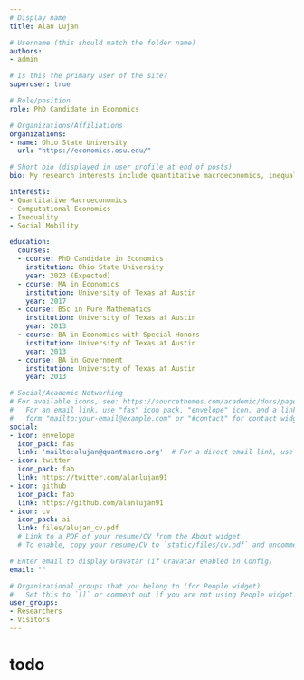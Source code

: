 ```yaml
---
# Display name
title: Alan Lujan

# Username (this should match the folder name)
authors:
- admin

# Is this the primary user of the site?
superuser: true

# Role/position
role: PhD Candidate in Economics

# Organizations/Affiliations
organizations:
- name: Ohio State University
  url: "https://economics.osu.edu/"

# Short bio (displayed in user profile at end of posts)
bio: My research interests include quantitative macroeconomics, inequality, and social mobility.

interests:
- Quantitative Macroeconomics
- Computational Economics
- Inequality
- Social Mobility

education:
  courses:
  - course: PhD Candidate in Economics
    institution: Ohio State University
    year: 2023 (Expected)
  - course: MA in Economics
    institution: University of Texas at Austin
    year: 2017
  - course: BSc in Pure Mathematics
    institution: University of Texas at Austin
    year: 2013
  - course: BA in Economics with Special Honors
    institution: University of Texas at Austin
    year: 2013
  - course: BA in Government
    institution: University of Texas at Austin
    year: 2013

# Social/Academic Networking
# For available icons, see: https://sourcethemes.com/academic/docs/page-builder/#icons
#   For an email link, use "fas" icon pack, "envelope" icon, and a link in the
#   form "mailto:your-email@example.com" or "#contact" for contact widget.
social:
- icon: envelope
  icon_pack: fas
  link: 'mailto:alujan@quantmacro.org'  # For a direct email link, use "mailto:test@example.org".
- icon: twitter
  icon_pack: fab
  link: https://twitter.com/alanlujan91
- icon: github
  icon_pack: fab
  link: https://github.com/alanlujan91
- icon: cv
  icon_pack: ai
  link: files/alujan_cv.pdf
  # Link to a PDF of your resume/CV from the About widget.
  # To enable, copy your resume/CV to `static/files/cv.pdf` and uncomment the lines below.

# Enter email to display Gravatar (if Gravatar enabled in Config)
email: ""

# Organizational groups that you belong to (for People widget)
#   Set this to `[]` or comment out if you are not using People widget.
user_groups:
- Researchers
- Visitors
---
```


# todo
